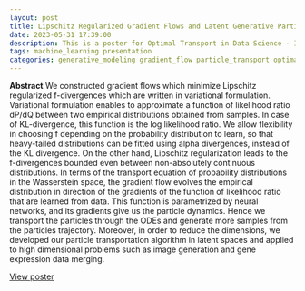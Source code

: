 ```yaml
---
layout: post
title: Lipschitz Regularized Gradient Flows and Latent Generative Particles
date: 2023-05-31 17:39:00
description: This is a poster for Optimal Transport in Data Science - ICERM 2023.
tags: machine_learning presentation
categories: generative_modeling gradient_flow particle_transport optimal_transport poseter machine_learning
---
```


**Abstract**
We constructed gradient flows which minimize Lipschitz regularized f-divergences which are written in variational formulation. Variational formulation enables to approximate a function of likelihood ratio dP/dQ between two empirical distributions obtained from samples. In case of KL-divergence, this function is the log likelihood ratio. We allow flexibility in choosing f depending on the probability distribution to learn, so that heavy-tailed distributions can be fitted using alpha divergences, instead of the KL divergence. On the other hand, Lipschitz regularization leads to the f-divergences bounded even between non-absolutely continuous distributions.
In terms of the transport equation of probability distributions in the Wasserstein space, the gradient flow evolves the empirical distribution in direction of the gradients of the function of likelihood ratio that are learned from data. This function is parametrized by neural networks, and its gradients give us the particle dynamics. Hence we transport the particles through the ODEs and generate more samples from the particles trajectory.
Moreover, in order to reduce the dimensions, we developed our particle transportation algorithm in latent spaces and applied to high dimensional problems such as image generation and gene expression data merging.

[View poster](/assets/pdf/icerm_2023_poster_hyemin.pdf) 

